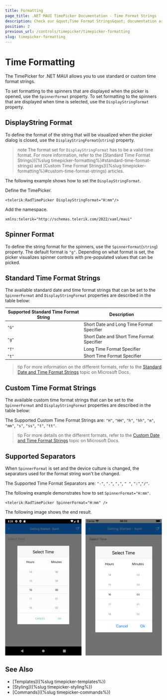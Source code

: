 ```yaml
---
title: Formatting
page_title: .NET MAUI TimePicker Documentation - Time Format Strings
description: Check our &quot;Time Format Strings&quot; documentation article for Telerik TimePicker for .NET MAUI.
position: 2
previous_url: /controls/timepicker/timepicker-formatting
slug: timepicker-formatting
---
```


# Time Formatting

The TimePicker for .NET MAUI allows you to use standard or custom time format strings.

To set formatting to the spinners that are displayed when the picker is opened, use the `SpinnerFormat` property. To set formatting to the spinners that are displayed when time is selected, use the `DisplayStringFormat` property.

## DisplayString Format

To define the format of the string that will be visualized when the picker dialog is closed, use the `DisplayStringFormat`(`string`) property.

>note The format set for `DisplayStringFormat` has to be a valid time format. For more information, refer to the [Standard Time Format Strings]({%slug timepicker-formatting%}#standard-time-format-strings) and [Custom Time Format Strings]({%slug timepicker-formatting%}#custom-time-format-strings) articles.

The following example shows how to set the `DisplayStringFormat`.

Define the TimePicker.

```XAML
<telerik:RadTimePicker DisplayStringFormat="H:mm"/>
```

Add the namespace.

```XAML
xmlns:telerik="http://schemas.telerik.com/2022/xaml/maui"
```

## Spinner Format

To define the string format for the spinners, use the `SpinnerFormat`(`string`) property. The default format is `"g"`. Depending on what format is set, the picker visualizes spinner controls with pre-populated values that can be picked.

## Standard Time Format Strings

The available standard date and time format strings that can be set to the `SpinnerFormat` and `DisplayStringFormat` properties are described in the table below:

| Supported Standard Time Format String | Description |
| -------- | -------- |
| `"G"` | Short Date and Long Time Format Specifier |
| `"g"` | Short Date and Short Time Format Specifier |
| `"T"` | Long Time Format Specifier |
| `"t"` | Short Time Format Specifier |

>tip For more information on the different formats, refer to the [Standard Date and Time Format Strings](https://docs.microsoft.com/en-us/dotnet/standard/base-types/standard-date-and-time-format-strings) topic on Microsoft Docs.

## Custom Time Format Strings

The available custom time format strings that can be set to the `SpinnerFormat` and `DisplayStringFormat` properties are described in the table below:

The Supported Custom Time Format Strings are: `"H"`, `"HH"`,  `"h"`, `"hh"`, `"m"`, `"mm"`, `"s"`, `"ss"`, `"t"`, `"tt"`.

>tip For more details on the different formats, refer to the [Custom Date and Time Format Strings](https://docs.microsoft.com/en-us/dotnet/standard/base-types/custom-date-and-time-format-strings) topic on Microsoft Docs.

## Supported Separators

When `SpinnerFormat` is set and the device culture is changed, the separators used for the format string won't be changed.

The Supported Time Format Separators are: `"-"`, `"."`, `","`, `" "`, `":"`,`"/"`.

The following example demonstrates how to set `SpinnerFormat="H:mm"`.

```XAML
<telerik:RadTimePicker SpinnerFormat="H:mm" />
```


The following image shows the end result.

![TimePicker Formatting](images/timepicker-string-format-H-mm.png)

## See Also

- [Templates]({%slug timepicker-templates%})
- [Styling]({%slug timepicker-styling%})
- [Commands]({%slug timepicker-commands%})
